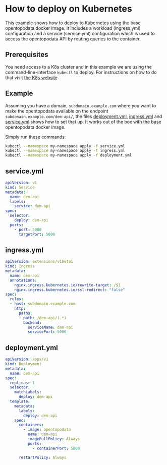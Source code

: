 # How to deploy on Kubernetes

This example shows how to deploy to Kubernetes using the base opentopodata docker image. It includes a workload (ingress.yml) configuration and a service (service.yml) configuration which is used to access the opentopodata API by routing queries to the container.

## Prerequisites

You need access to a K8s cluster and in this example we are using the command-line-interface `kubectl` to deploy. For instructions on how to do that visit [the K8s website](https://kubernetes.io/docs/tasks/tools/).

## Example

Assuming you have a domain, `subdomain.example.com` where you want to make the opentopodata available on the endpoint `subdomain.example.com/dem-api/`, the files [deployment.yml](./k8s/deployment.yml), [ingress.yml](./k8s/ingress.yml) and [service.yml](./k8s/service.yml) shows how to set that up. It works out of the box with the base opentopodata docker image.

Simply run these commands:

```sh
kubectl --namespace my-namespace apply -f service.yml
kubectl --namespace my-namespace apply -f ingress.yml
kubectl --namespace my-namespace apply -f deployment.yml
```

## service.yml

```yaml
apiVersion: v1
kind: Service
metadata:
  name: dem-api
  labels:
    service: dem-api
spec:
  selector:
    deploy: dem-api
  ports:
    - port: 5000
      targetPort: 5000
```


## ingress.yml

```yaml
apiVersion: extensions/v1beta1
kind: Ingress
metadata:
  name: dem-api
  annotations:
    nginx.ingress.kubernetes.io/rewrite-target: /$1
    nginx.ingress.kubernetes.io/ssl-redirect: "false"
spec:
  rules:
  - host: subdomain.example.com
    http:
      paths:
      - path: /dem-api/(.*)
        backend:
          serviceName: dem-api
          servicePort: 5000
```

## deployment.yml

```yaml
apiVersion: apps/v1
kind: Deployment
metadata:
  name: dem-api
spec:
  replicas: 1
  selector:
    matchLabels:
      deploy: dem-api
  template:
    metadata:
      labels:
        deploy: dem-api
    spec:
      containers:
        - image: opentopodata
          name: dem-api
          imagePullPolicy: Always
          ports:
            - containerPort: 5000

      restartPolicy: Always
```